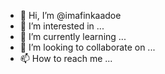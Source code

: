 - 👋 Hi, I’m @imafinkaadoe
- 👀 I’m interested in ...
- 🌱 I’m currently learning ...
- 💞️ I’m looking to collaborate on ...
- 📫 How to reach me ...

<!---
imafinkaadoe/imafinkaadoe is a ✨ special ✨ repository because its `README.md` (this file) appears on your GitHub profile.
You can click the Preview link to take a look at your changes.
--->
